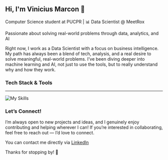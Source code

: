 ## Hi, I'm Vinicius Marcon 👋
Computer Science student at PUCPR | 📊 Data Scientist @ MeetRox


Passionate about solving real-world problems through data, analytics, and AI

Right now, I work as a Data Scientist with a focus on business intelligence. My path has always been a blend of tech, analysis, and a real desire to solve meaningful, real-world problems. I’ve been diving deeper into machine learning and AI, not just to use the tools, but to really understand why and how they work.



### Tech Stack & Tools
---
![My Skills](https://go-skill-icons.vercel.app/api/icons?i=python,pandas,streamlit,jupyter,metabase,flask,seaborn,matplotlib,postgres,mysql,git,github,slack,obsidian,excel&titles=true)

### Let’s Connect!
I’m always open to new projects and ideas, and I genuinely enjoy contributing and helping wherever I can!
If you’re interested in collaborating, feel free to reach out — I’d love to connect.

You can contact me directly via [LinkedIn](https://www.linkedin.com/in/vinicius-marcon/)

Thanks for stopping by! 👋

